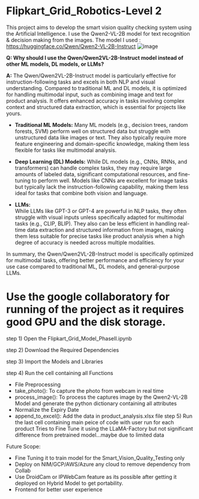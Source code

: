 # Flipkart_Grid_Robotics-Level 2
This project aims to develop the smart vision quality checking system using the Artificial Intelligence. I use the Qwen2-VL-2B model for text recognition &amp; decision making from the images.
The model I used : https://huggingface.co/Qwen/Qwen2-VL-2B-Instruct
![image](https://github.com/user-attachments/assets/33de1a34-73b3-4b45-a5b8-2ba0e05f3eb5)

**Q: Why should I use the Qwen/Qwen2VL-2B-Instruct model instead of other ML models, DL models, or LLMs?**

**A:** The Qwen/Qwen2VL-2B-Instruct model is particularly effective for instruction-following tasks and excels in both NLP and visual understanding. Compared to traditional ML and DL models, it is optimized for handling multimodal input, such as combining image and text for product analysis. It offers enhanced accuracy in tasks involving complex context and structured data extraction, which is essential for projects like yours.

- **Traditional ML Models:** Many ML models (e.g., decision trees, random forests, SVM) perform well on structured data but struggle with unstructured data like images or text. They also typically require more feature engineering and domain-specific knowledge, making them less flexible for tasks like multimodal analysis.
  
- **Deep Learning (DL) Models:** While DL models (e.g., CNNs, RNNs, and transformers) can handle complex tasks, they may require large amounts of labeled data, significant computational resources, and fine-tuning to perform well. Models like CNNs are excellent for image tasks but typically lack the instruction-following capability, making them less ideal for tasks that combine both vision and language.

- **LLMs:**  
While LLMs like GPT-3 or GPT-4 are powerful in NLP tasks, they often struggle with visual inputs unless specifically adapted for multimodal tasks (e.g., CLIP, BLIP). They also can be less efficient in handling real-time data extraction and structured information from images, making them less suitable for precise tasks like product analysis when a high degree of accuracy is needed across multiple modalities.

In summary, the Qwen/Qwen2VL-2B-Instruct model is specifically optimized for multimodal tasks, offering better performance and efficiency for your use case compared to traditional ML, DL models, and general-purpose LLMs.

# Use the google collaboratory for running of the project as it requires good GPU and the disk storage.

step 1) Open the Flipkart_Grid_Model_PhaseII.ipynb

step 2) Download the Required Dependencies

step 3) Import the Models and Libraries

step 4) Run the cell containing all Functions
  - File Preprocessing
  - take_photo(): To capture the photo from webcam in real time
  - process_image(): To process the captures image by the Qwen2-VL-2B Model and generate the python dictionary containing all attributes
  - Normalize the Expiry Date
  - append_to_excel(): Add the data in product_analysis.xlsx file
step 5) Run the last cell containing main peice of code with user run for each product
Tries to Fine Tune it using the LLaMA-Factory but not significant difference from pretrained model...maybe due to limited data

Future Scope:
- Fine Tuning it to train model for the Smart_Vision_Quality_Testing only
- Deploy on NIM/GCP/AWS/Azure any cloud to remove dependency from Collab
- Use DroidCam or IPWebCam feature as its possible after getting it deployed on Hybrid Model to get portability.
- Frontend for better user experience



